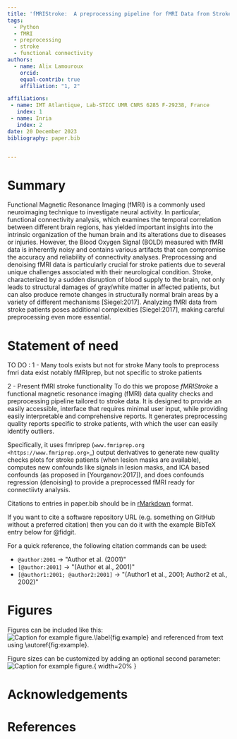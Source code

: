 ```yaml
---
title: 'fMRIStroke:  A preprocessing pipeline for fMRI Data from Stroke patients'
tags:
  - Python
  - fMRI
  - preprocessing
  - stroke
  - functional connectivity
authors:
  - name: Alix Lamouroux
    orcid: 
    equal-contrib: true
    affiliation: "1, 2" 

affiliations:
 - name: IMT Atlantique, Lab-STICC UMR CNRS 6285 F-29238, France
   index: 1
 - name: Inria
   index: 2
date: 20 December 2023
bibliography: paper.bib


---
```


# Summary
Functional Magnetic Resonance Imaging (fMRI) is a commonly used neuroimaging technique to investigate neural activity. In particular, functional connectivity analysis, which examines the temporal correlation between different brain regions, has yielded important insights into the intrinsic organization of the human brain and its alterations due to diseases or injuries.
However, the Blood Oxygen Signal (BOLD) measured with fMRI data is inherently noisy and contains various artifacts that can compromise the accuracy and reliability of connectivity analyses.
Preprocessing and denoising fMRI data is particularly crucial for stroke patients due to several unique challenges associated with their neurological condition. Stroke, characterized by a sudden disruption of blood supply to the brain, not only leads to structural damages of gray/white matter in affected patients, but can also produce remote changes in structurally normal brain areas by a variety of different mechanisms [Siegel:2017]. Analyzing fMRI data from stroke patients poses additional complexities [Siegel:2017], making careful preprocessing even more essential. 


# Statement of need
TO DO : 
1 - Many tools exists but not for stroke
Many tools to preprocess fmri data exist notably fMRIprep, but not specific to stroke patients  

2 - Present fMRI stroke functionality 
To do this we propose *fMRIStroke* a functional magnetic resonance imaging (fMRI) data
quality checks and preprocessing pipeline tailored to stroke data. It is designed to provide an easily accessible, interface that requires minimal user input, while providing easily interpretable and comprehensive reports.
It generates preprocessing quality reports specific to stroke patients, with which the user can easily identify outliers.

Specifically, it uses fmriprep (`www.fmriprep.org <https://www.fmriprep.org>`_) output derivatives to generate new quality checks plots for stroke patients (when lesion masks are available), computes new confounds like signals in lesion masks, and ICA based confounds (as proposed in [Yourganov:2017]), and does confounds regression (denoising) to provide a preprocessed fMRI ready for connectiivty analysis.



Citations to entries in paper.bib should be in
[rMarkdown](http://rmarkdown.rstudio.com/authoring_bibliographies_and_citations.html)
format.

If you want to cite a software repository URL (e.g. something on GitHub without a preferred
citation) then you can do it with the example BibTeX entry below for @fidgit.

For a quick reference, the following citation commands can be used:
- `@author:2001`  ->  "Author et al. (2001)"
- `[@author:2001]` -> "(Author et al., 2001)"
- `[@author1:2001; @author2:2001]` -> "(Author1 et al., 2001; Author2 et al., 2002)"

# Figures

Figures can be included like this:
![Caption for example figure.\label{fig:example}](figure.png)
and referenced from text using \autoref{fig:example}.

Figure sizes can be customized by adding an optional second parameter:
![Caption for example figure.](figure.png){ width=20% }

# Acknowledgements


# References